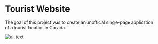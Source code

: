 # Tourist Website
The goal of this project was to create an unofficial single-page application of a tourist location in Canada.

![alt text]()
